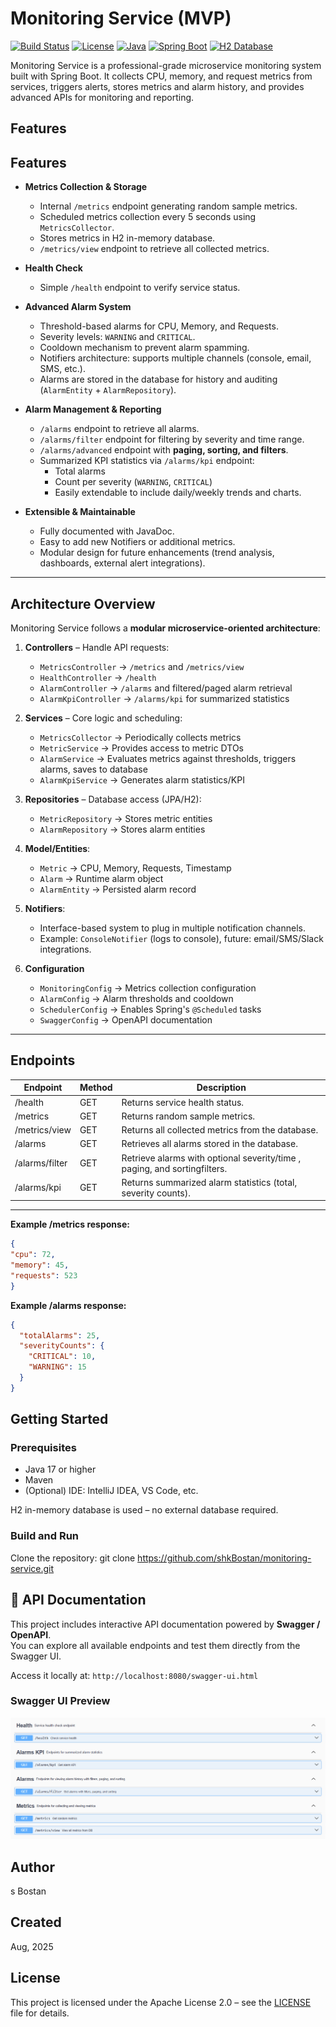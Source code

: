# Monitoring Service (MVP)

[![Build Status](https://img.shields.io/badge/build-passing-brightgreen)]()
[![License](https://img.shields.io/badge/license-MIT-blue)]()
[![Java](https://img.shields.io/badge/Java-17-orange)]()
[![Spring Boot](https://img.shields.io/badge/Spring%20Boot-3.5.4-brightgreen)]()
[![H2 Database](https://img.shields.io/badge/db-H2-orange)](https://www.h2database.com/html/main.html)

Monitoring Service is a professional-grade microservice monitoring system built with Spring Boot.
It collects CPU, memory, and request metrics from services, triggers alerts, stores metrics and alarm history, and provides advanced APIs for monitoring and reporting.

## Features
## Features

- **Metrics Collection & Storage**
   - Internal `/metrics` endpoint generating random sample metrics.
   - Scheduled metrics collection every 5 seconds using `MetricsCollector`.
   - Stores metrics in H2 in-memory database.
   - `/metrics/view` endpoint to retrieve all collected metrics.

- **Health Check**
   - Simple `/health` endpoint to verify service status.

- **Advanced Alarm System**
   - Threshold-based alarms for CPU, Memory, and Requests.
   - Severity levels: `WARNING` and `CRITICAL`.
   - Cooldown mechanism to prevent alarm spamming.
   - Notifiers architecture: supports multiple channels (console, email, SMS, etc.).
   - Alarms are stored in the database for history and auditing (`AlarmEntity` + `AlarmRepository`).

- **Alarm Management & Reporting**
   - `/alarms` endpoint to retrieve all alarms.
   - `/alarms/filter` endpoint for filtering by severity and time range.
   - `/alarms/advanced` endpoint with **paging, sorting, and filters**.
   - Summarized KPI statistics via `/alarms/kpi` endpoint:
      - Total alarms
      - Count per severity (`WARNING`, `CRITICAL`)
      - Easily extendable to include daily/weekly trends and charts.

- **Extensible & Maintainable**
   - Fully documented with JavaDoc.
   - Easy to add new Notifiers or additional metrics.
   - Modular design for future enhancements (trend analysis, dashboards, external alert integrations).

---

## Architecture Overview

Monitoring Service follows a **modular microservice-oriented architecture**:

1. **Controllers** – Handle API requests:
   - `MetricsController` → `/metrics` and `/metrics/view`
   - `HealthController` → `/health`
   - `AlarmController` → `/alarms` and filtered/paged alarm retrieval
   - `AlarmKpiController` → `/alarms/kpi` for summarized statistics

2. **Services** – Core logic and scheduling:
   - `MetricsCollector` → Periodically collects metrics
   - `MetricService` → Provides access to metric DTOs
   - `AlarmService` → Evaluates metrics against thresholds, triggers alarms, saves to database
   - `AlarmKpiService` → Generates alarm statistics/KPI

3. **Repositories** – Database access (JPA/H2):
   - `MetricRepository` → Stores metric entities
   - `AlarmRepository` → Stores alarm entities

4. **Model/Entities**:
   - `Metric` → CPU, Memory, Requests, Timestamp
   - `Alarm` → Runtime alarm object
   - `AlarmEntity` → Persisted alarm record

5. **Notifiers**:
   - Interface-based system to plug in multiple notification channels.
   - Example: `ConsoleNotifier` (logs to console), future: email/SMS/Slack integrations.

6. **Configuration**
   - `MonitoringConfig` → Metrics collection configuration
   - `AlarmConfig` → Alarm thresholds and cooldown
   - `SchedulerConfig` → Enables Spring's `@Scheduled` tasks
   - `SwaggerConfig` → OpenAPI documentation

---

## Endpoints

| Endpoint                        | Method | Description                                                               |
|---------------------------------|--------|---------------------------------------------------------------------------|
| /health                         | GET    | Returns service health status.                                            |
| /metrics                        | GET    | Returns random sample metrics.                                            |
| /metrics/view                   | GET    | Returns all collected metrics from the database.                          |
| /alarms                         | GET    | Retrieves all alarms stored in the database.                              |
| /alarms/filter                  | GET    | Retrieve alarms with optional severity/time , paging, and sortingfilters. |
| /alarms/kpi                     | GET    | Returns summarized alarm statistics (total, severity counts).             |

---

**Example /metrics response:**
```json
{
"cpu": 72,
"memory": 45,
"requests": 523
}
```

**Example /alarms response:**
```json
{
  "totalAlarms": 25,
  "severityCounts": {
    "CRITICAL": 10,
    "WARNING": 15
  }
}
```
## Getting Started

### Prerequisites

- Java 17 or higher
- Maven
- (Optional) IDE: IntelliJ IDEA, VS Code, etc.

H2 in-memory database is used – no external database required.

### Build and Run

Clone the repository:
   git clone https://github.com/shkBostan/monitoring-service.git


## 📖 API Documentation

This project includes interactive API documentation powered by **Swagger / OpenAPI**.  
You can explore all available endpoints and test them directly from the Swagger UI.

Access it locally at: `http://localhost:8080/swagger-ui.html`

### Swagger UI Preview
![Swagger UI Screenshot](docs/swagger-ui.PNG)

## Author

s Bostan

## Created

Aug, 2025


## License  
This project is licensed under the Apache License 2.0 – see the [LICENSE](LICENSE.txt) file for details.